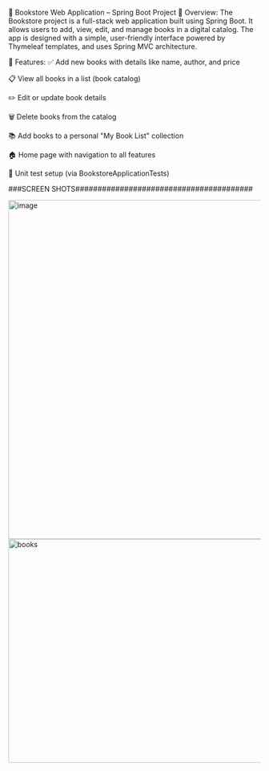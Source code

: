 📘 Bookstore Web Application – Spring Boot Project
📌 Overview:
The Bookstore project is a full-stack web application built using Spring Boot. It allows users to add, view, edit, and manage books in a digital catalog. The app is designed with a simple, user-friendly interface powered by Thymeleaf templates, and uses Spring MVC architecture.

🚀 Features:
✅ Add new books with details like name, author, and price

📋 View all books in a list (book catalog)

✏️ Edit or update book details

🗑️ Delete books from the catalog

📚 Add books to a personal "My Book List" collection

🏠 Home page with navigation to all features

🧪 Unit test setup (via BookstoreApplicationTests)


###SCREEN SHOTS########################################


<img width="1352" height="676" alt="image" src="https://github.com/user-attachments/assets/a8748b07-66ff-4902-a779-334ce3eb5e52" />


<img width="1360" height="446" alt="books" src="https://github.com/user-attachments/assets/e14fdb3a-e7df-4bf2-a431-181e660b3e88" />
